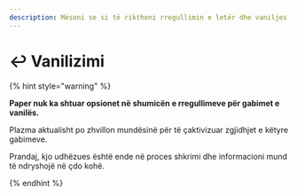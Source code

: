 ```yaml
---
description: Mësoni se si të riktheni rregullimin e letër dhe vaniljes.
---
```


# ↩️ Vanilizimi

{% hint style="warning" %}

**Paper nuk ka shtuar opsionet në shumicën e rregullimeve për gabimet e vanilës.**

Plazma aktualisht po zhvillon mundësinë për të çaktivizuar zgjidhjet e këtyre gabimeve.

Prandaj, kjo udhëzues është ende në proces shkrimi dhe informacioni mund të ndryshojë në çdo kohë.

{% endhint %}
